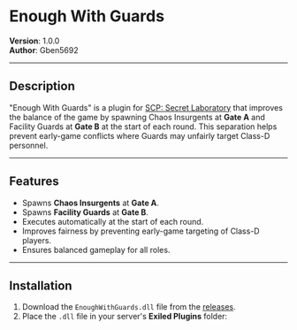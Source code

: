 # Enough With Guards

**Version**: 1.0.0  
**Author**: Gben5692  

---

## Description

"Enough With Guards" is a plugin for [SCP: Secret Laboratory](https://www.scpsecretlaboratory.com/) that improves the balance of the game by spawning Chaos Insurgents at **Gate A** and Facility Guards at **Gate B** at the start of each round. This separation helps prevent early-game conflicts where Guards may unfairly target Class-D personnel.

---

## Features

- Spawns **Chaos Insurgents** at **Gate A**.
- Spawns **Facility Guards** at **Gate B**.
- Executes automatically at the start of each round.
- Improves fairness by preventing early-game targeting of Class-D players.
- Ensures balanced gameplay for all roles.

---

## Installation

1. Download the `EnoughWithGuards.dll` file from the [releases](https://github.com/VaultoftheForsaken/EnoughWithGuards/releases).
2. Place the `.dll` file in your server's **Exiled Plugins** folder:
